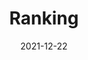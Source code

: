 ---
title: "Ranking"
date: 2021-12-22
layout: "ranking"
slug: "ranking"
menu:
    main:
        weight: 20
slugTitle: PVランキング
---